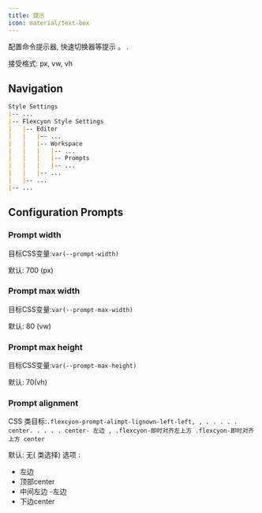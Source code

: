 ```yaml
---
title: 提示
icon: material/text-box 
---
```


配置命令提示器, 快速切换器等提示 。
.

接受格式: px, vw, vh

## Navigation

```md
Style Settings
|-- ...
|-- Flexcyon Style Settings
|   |-- Editor
|   |   |-- ...
|   |   |-- Workspace
|   |   |   |-- ...
|   |   |   |-- Prompts
|   |   |   |-- ...
|   |   |-- ...
|   |-- ...
|-- ...
```

## Configuration Prompts

### Prompt width

目标CSS变量:`var(--prompt-width)`

默认: 700 (px)

### Prompt max width

目标CSS变量:`var(--prompt-max-width)`

默认: 80 (vw)

### Prompt max height

目标CSS变量:`var(--prompt-max-height)`

默认: 70(vh)

### Prompt alignment

CSS 类目标:`.flexcyon-prompt-alimpt-lignown-left-left,
,
. . . . . center. . . . . center- 左边
,
.flexcyon-即时对齐左上方 .flexcyon-即时对齐上方 center`

默认: 无( 类选择)
选项 :

- 左边
- 顶部center
- 中间左边
-左边
- 下边center

